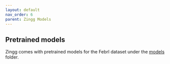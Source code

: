 ```yaml
---
layout: default
nav_order: 6
parent: Zingg Models
---
```



## Pretrained models


Zingg comes with pretrained models for the Febrl dataset under the [models](https://github.com/zinggAI/zingg/tree/main/models) folder.

